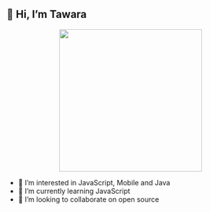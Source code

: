## 👋 Hi, I’m Tawara


<div align="center">
  <img src="https://github.com/tawara-martins/tawara-martins/assets/139289318/18167aa5-16dd-4bee-8825-a6ef9c322c5d" height="290">
</div>




- 👀 I’m interested in JavaScript, Mobile and Java
- 🌱 I’m currently learning JavaScript
- 💞️ I’m looking to collaborate on open source


<!---
tawara-martins/tawara-martins is a ✨ special ✨ repository because its `README.md` (this file) appears on your GitHub profile.
You can click the Preview link to take a look at your changes.
--->
